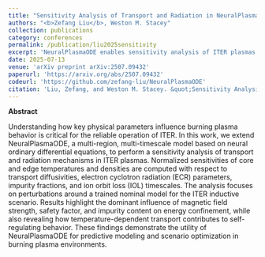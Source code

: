 ```yaml
---
title: "Sensitivity Analysis of Transport and Radiation in NeuralPlasmaODE for ITER Burning Plasmas"
authors: "<b>Zefang Liu</b>, Weston M. Stacey"
collection: publications
category: conferences
permalink: /publication/liu2025sensitivity
excerpt: 'NeuralPlasmaODE enables sensitivity analysis of ITER plasmas, revealing the dominant factors influencing energy confinement and the self-regulating nature of temperature-dependent transport.'
date: 2025-07-13
venue: 'arXiv preprint arXiv:2507.09432'
paperurl: 'https://arxiv.org/abs/2507.09432'
codeurl: 'https://github.com/zefang-liu/NeuralPlasmaODE'
citation: 'Liu, Zefang, and Weston M. Stacey. &quot;Sensitivity Analysis of Transport and Radiation in NeuralPlasmaODE for ITER Burning Plasmas.&quot; <i>arXiv preprint arXiv:2507.09432</i> (2025).'
---
```


**Abstract**

Understanding how key physical parameters influence burning plasma behavior is critical for the reliable operation of ITER. In this work, we extend NeuralPlasmaODE, a multi-region, multi-timescale model based on neural ordinary differential equations, to perform a sensitivity analysis of transport and radiation mechanisms in ITER plasmas. Normalized sensitivities of core and edge temperatures and densities are computed with respect to transport diffusivities, electron cyclotron radiation (ECR) parameters, impurity fractions, and ion orbit loss (IOL) timescales. The analysis focuses on perturbations around a trained nominal model for the ITER inductive scenario. Results highlight the dominant influence of magnetic field strength, safety factor, and impurity content on energy confinement, while also revealing how temperature-dependent transport contributes to self-regulating behavior. These findings demonstrate the utility of NeuralPlasmaODE for predictive modeling and scenario optimization in burning plasma environments.
